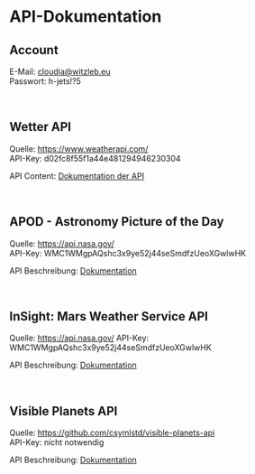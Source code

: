 # API-Dokumentation
## Account
E-Mail: cloudia@witzleb.eu  
Passwort: h-jets!?5

<br>

## Wetter API
Quelle: https://www.weatherapi.com/  
API-Key: d02fc8f55f1a44e481294946230304

API Content: [Dokumentation der API](https://www.weatherapi.com/docs/#apis)

<br>

## APOD - Astronomy Picture of the Day 
Quelle: https://api.nasa.gov/  
API-Key: WMC1WMgpAQshc3x9ye52j44seSmdfzUeoXGwlwHK  

API Beschreibung: [Dokumentation](https://api.nasa.gov/#apod)  

<br>

## InSight: Mars Weather Service API
Quelle: https://api.nasa.gov/
API-Key: WMC1WMgpAQshc3x9ye52j44seSmdfzUeoXGwlwHK
  
API Beschreibung: [Dokumentation](https://api.nasa.gov/assets/insight/InSight%20Weather%20API%20Documentation.pdf)

<br>

## Visible Planets API
Quelle: https://github.com/csymlstd/visible-planets-api  
API-Key: nicht notwendig
  
API Beschreibung: [Dokumentation](https://github.com/csymlstd/visible-planets-api)
